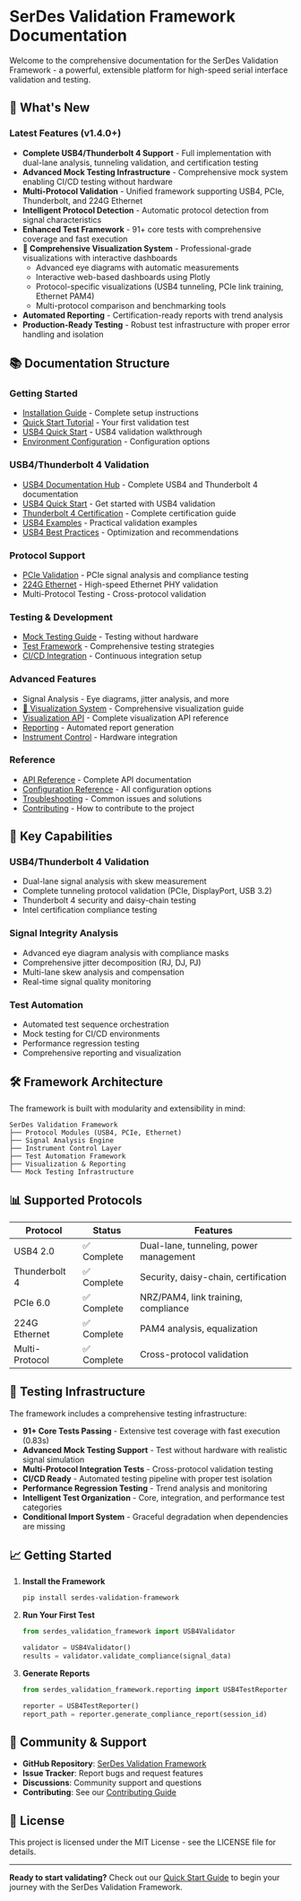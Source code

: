 # SerDes Validation Framework Documentation

Welcome to the comprehensive documentation for the SerDes Validation Framework - a powerful, extensible platform for high-speed serial interface validation and testing.

## 🚀 What's New

### Latest Features (v1.4.0+)
- **Complete USB4/Thunderbolt 4 Support** - Full implementation with dual-lane analysis, tunneling validation, and certification testing
- **Advanced Mock Testing Infrastructure** - Comprehensive mock system enabling CI/CD testing without hardware
- **Multi-Protocol Validation** - Unified framework supporting USB4, PCIe, Thunderbolt, and 224G Ethernet
- **Intelligent Protocol Detection** - Automatic protocol detection from signal characteristics
- **Enhanced Test Framework** - 91+ core tests with comprehensive coverage and fast execution
- **🎨 Comprehensive Visualization System** - Professional-grade visualizations with interactive dashboards
  - Advanced eye diagrams with automatic measurements
  - Interactive web-based dashboards using Plotly
  - Protocol-specific visualizations (USB4 tunneling, PCIe link training, Ethernet PAM4)
  - Multi-protocol comparison and benchmarking tools
- **Automated Reporting** - Certification-ready reports with trend analysis
- **Production-Ready Testing** - Robust test infrastructure with proper error handling and isolation

## 📚 Documentation Structure

### Getting Started
- [Installation Guide](guides/installation.md) - Complete setup instructions
- [Quick Start Tutorial](tutorials/getting_started.md) - Your first validation test
- [USB4 Quick Start](usb4/quickstart.md) - USB4 validation walkthrough
- [Environment Configuration](reference/configuration.md) - Configuration options

### USB4/Thunderbolt 4 Validation
- [USB4 Documentation Hub](usb4/index.md) - Complete USB4 and Thunderbolt 4 documentation
- [USB4 Quick Start](usb4/quickstart.md) - Get started with USB4 validation
- [Thunderbolt 4 Certification](usb4/certification/thunderbolt4.md) - Complete certification guide
- [USB4 Examples](usb4/examples/basic-validation.md) - Practical validation examples
- [USB4 Best Practices](usb4/guides/best-practices.md) - Optimization and recommendations

### Protocol Support
- [PCIe Validation](api/pcie.md) - PCIe signal analysis and compliance testing
- [224G Ethernet](api/eth_224g.md) - High-speed Ethernet PHY validation
- Multi-Protocol Testing - Cross-protocol validation

### Testing & Development
- [Mock Testing Guide](tutorials/mock_testing.md) - Testing without hardware
- [Test Framework](guides/testing.md) - Comprehensive testing strategies
- [CI/CD Integration](guides/cicd.md) - Continuous integration setup

### Advanced Features
- Signal Analysis - Eye diagrams, jitter analysis, and more
- [🎨 Visualization System](guides/visualization.md) - Comprehensive visualization guide
- [Visualization API](api/visualization.md) - Complete visualization API reference
- [Reporting](api/reporting.md) - Automated report generation
- [Instrument Control](api/instrument_control.md) - Hardware integration

### Reference
- [API Reference](api/index.md) - Complete API documentation
- [Configuration Reference](reference/configuration.md) - All configuration options
- [Troubleshooting](guides/troubleshooting.md) - Common issues and solutions
- [Contributing](CONTRIBUTING.md) - How to contribute to the project

## 🎯 Key Capabilities

### USB4/Thunderbolt 4 Validation
- Dual-lane signal analysis with skew measurement
- Complete tunneling protocol validation (PCIe, DisplayPort, USB 3.2)
- Thunderbolt 4 security and daisy-chain testing
- Intel certification compliance testing

### Signal Integrity Analysis
- Advanced eye diagram analysis with compliance masks
- Comprehensive jitter decomposition (RJ, DJ, PJ)
- Multi-lane skew analysis and compensation
- Real-time signal quality monitoring

### Test Automation
- Automated test sequence orchestration
- Mock testing for CI/CD environments
- Performance regression testing
- Comprehensive reporting and visualization

## 🛠️ Framework Architecture

The framework is built with modularity and extensibility in mind:

```
SerDes Validation Framework
├── Protocol Modules (USB4, PCIe, Ethernet)
├── Signal Analysis Engine
├── Instrument Control Layer
├── Test Automation Framework
├── Visualization & Reporting
└── Mock Testing Infrastructure
```

## 📊 Supported Protocols

| Protocol | Status | Features |
|----------|--------|----------|
| USB4 2.0 | ✅ Complete | Dual-lane, tunneling, power management |
| Thunderbolt 4 | ✅ Complete | Security, daisy-chain, certification |
| PCIe 6.0 | ✅ Complete | NRZ/PAM4, link training, compliance |
| 224G Ethernet | ✅ Complete | PAM4 analysis, equalization |
| Multi-Protocol | ✅ Complete | Cross-protocol validation |

## 🧪 Testing Infrastructure

The framework includes a comprehensive testing infrastructure:

- **91+ Core Tests Passing** - Extensive test coverage with fast execution (0.83s)
- **Advanced Mock Testing Support** - Test without hardware with realistic signal simulation
- **Multi-Protocol Integration Tests** - Cross-protocol validation testing
- **CI/CD Ready** - Automated testing pipeline with proper test isolation
- **Performance Regression Testing** - Trend analysis and monitoring
- **Intelligent Test Organization** - Core, integration, and performance test categories
- **Conditional Import System** - Graceful degradation when dependencies are missing

## 📈 Getting Started

1. **Install the Framework**
   ```bash
   pip install serdes-validation-framework
   ```

2. **Run Your First Test**
   ```python
   from serdes_validation_framework import USB4Validator
   
   validator = USB4Validator()
   results = validator.validate_compliance(signal_data)
   ```

3. **Generate Reports**
   ```python
   from serdes_validation_framework.reporting import USB4TestReporter
   
   reporter = USB4TestReporter()
   report_path = reporter.generate_compliance_report(session_id)
   ```

## 🤝 Community & Support

- **GitHub Repository**: [SerDes Validation Framework](https://github.com/muditbhargava66/serdes-validation-framework)
- **Issue Tracker**: Report bugs and request features
- **Discussions**: Community support and questions
- **Contributing**: See our [Contributing Guide](CONTRIBUTING.md)

## 📄 License

This project is licensed under the MIT License - see the LICENSE file for details.

---

**Ready to start validating?** Check out our [Quick Start Guide](tutorials/getting_started.md) to begin your journey with the SerDes Validation Framework.